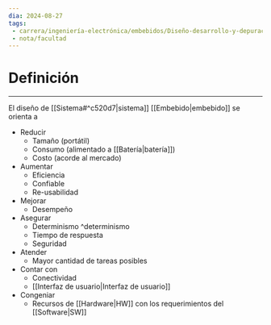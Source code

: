 ```yaml
---
dia: 2024-08-27
tags: 
 - carrera/ingeniería-electrónica/embebidos/Diseño-desarrollo-y-depuración
 - nota/facultad
---
```

# Definición
---
El diseño de [[Sistema#^c520d7|sistema]] [[Embebido|embebido]] se orienta a
* Reducir
    * Tamaño (portátil)
    * Consumo (alimentado a [[Batería|batería]])
    * Costo (acorde al mercado)
* Aumentar
    * Eficiencia
    * Confiable
    * Re-usabilidad
* Mejorar
    * Desempeño
* Asegurar
    * Determinismo ^determinismo
    * Tiempo de respuesta
    * Seguridad
* Atender
    * Mayor cantidad de tareas posibles
* Contar con
    * Conectividad
    * [[Interfaz de usuario|Interfaz de usuario]]
* Congeniar
    * Recursos de [[Hardware|HW]] con los requerimientos del [[Software|SW]]